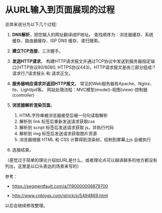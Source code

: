 # 从URL输入到页面展现的过程


总体来说分为以下几个过程:


1. **DNS解析**，把您输入的网址翻译成IP地址。
    查找顺序为：浏览器缓存、系统缓存、路由器缓存、ISP DNS 缓存、递归搜索。
    
    
2. **建立TCP连接**，三次握手。


3. **发送HTTP请求**。
    构建HTTP请求报文并通过TCP协议中发送到服务器指定端口(HTTP协议80/8080, HTTPS协议443)。HTTP请求报文是由三部分组成:?请求行,?请求报头 和 请求正文。
    
    
4. **服务器响应请求并返回HTTP报文**。
    常见的Web服务器有Apache、Nginx、lls、Lighttpd等。
    网站处理流程：MVC模型(model)-视图(view)-控制器(controller)
    
    
5. **浏览器解析渲染页面**。
   1. HTML字符串被浏览器接受后被一句句读取解析
   2. 解析到 link 标签后重新发送请求获取css
   3. 解析到 script 标签后发送请求获取 js，并执行代码
   4. 解析到 img 标签后发送请求获取图片资源
   5. 浏览器根据 HTML 和 CSS 计算得到渲染树，绘制到屏幕上js 会被执行
   
   
6. 连接结束。


（感觉过于简单的理论介绍如URL是什么，或者理论点可以越讲越多的地方都没有列出，这里是以口头表达的场景来写的）


参考：

- https://segmentfault.com/a/1190000006879700

- http://www.cnblogs.com/strick/p/5494869.html

以后会继续修改整理。

